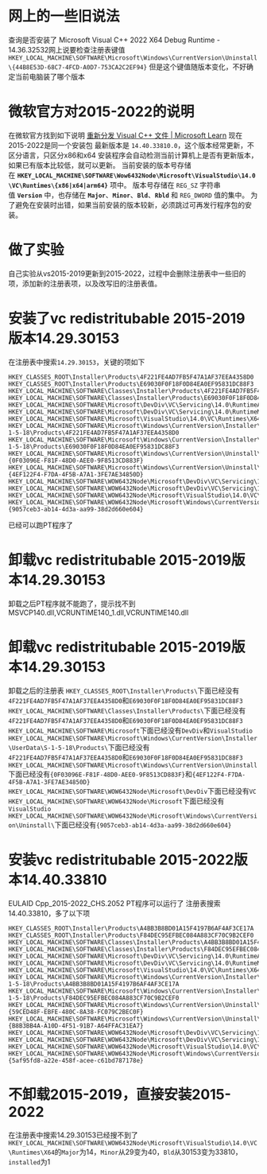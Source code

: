 # 网上的一些旧说法
查询是否安装了
Microsoft Visual C++ 2022 X64 Debug Runtime - 14.36.32532网上说要检查注册表键值
`HKEY_LOCAL_MACHINE\SOFTWARE\Microsoft\Windows\CurrentVersion\Uninstall\{44B8E53D-68C7-4FCD-A0D7-753CA2C2EF94}`
但是这个键值随版本变化，不好确定当前电脑装了哪个版本

# 微软官方对2015-2022的说明
在微软官方找到如下说明
[重新分发 Visual C++ 文件 | Microsoft Learn](https://learn.microsoft.com/zh-cn/cpp/windows/redistributing-visual-cpp-files?view=msvc-170&source=recommendations)
现在2015-2022是同一个安装包
最新版本是 `14.40.33810.0`，这个版本经常更新，不区分语言，只区分x86和x64
安装程序会自动检测当前计算机上是否有更新版本，如果已有版本比较低，就可以更新。
当前安装的版本号存储在 **`HKEY_LOCAL_MACHINE\SOFTWARE\Wow6432Node\Microsoft\VisualStudio\14.0\VC\Runtimes\{x86|x64|arm64}`** 项中。
版本号存储在 `REG_SZ` 字符串值 **`Version`** 中，也存储在 **`Major`**、**`Minor`**、**`Bld`**、**`Rbld`** 和 `REG_DWORD` 值的集中。 为了避免在安装时出错，如果当前安装的版本较新，必须跳过可再发行程序包的安装。
# 做了实验
自己实验从vs2015-2019更新到2015-2022，过程中会删除注册表中一些旧的项，添加新的注册表项，以及改写旧的注册表值。
# 安装了vc redistritubable 2015-2019版本14.29.30153
在注册表中搜索`14.29.30153`，关键的项如下
```
HKEY_CLASSES_ROOT\Installer\Products\4F221FE4AD7FB5F47A1AF37EEA4358D0
HKEY_CLASSES_ROOT\Installer\Products\E69030F0F18F0D84EA0EF95831DC88F3
HKEY_LOCAL_MACHINE\SOFTWARE\Classes\Installer\Products\4F221FE4AD7FB5F47A1AF37EEA4358D0
HKEY_LOCAL_MACHINE\SOFTWARE\Classes\Installer\Products\E69030F0F18F0D84EA0EF95831DC88F3
HKEY_LOCAL_MACHINE\SOFTWARE\Microsoft\DevDiv\VC\Servicing\14.0\RuntimeAdditional
HKEY_LOCAL_MACHINE\SOFTWARE\Microsoft\DevDiv\VC\Servicing\14.0\RuntimeMinimum
HKEY_LOCAL_MACHINE\SOFTWARE\Microsoft\VisualStudio\14.0\VC\Runtimes\X64
HKEY_LOCAL_MACHINE\SOFTWARE\Microsoft\Windows\CurrentVersion\Installer\UserData\S-1-5-18\Products\4F221FE4AD7FB5F47A1AF37EEA4358D0
HKEY_LOCAL_MACHINE\SOFTWARE\Microsoft\Windows\CurrentVersion\Installer\UserData\S-1-5-18\Products\E69030F0F18F0D84EA0EF95831DC88F3
HKEY_LOCAL_MACHINE\SOFTWARE\Microsoft\Windows\CurrentVersion\Uninstall\{0F03096E-F81F-48D0-AEE0-9F8513CD883F}
HKEY_LOCAL_MACHINE\SOFTWARE\Microsoft\Windows\CurrentVersion\Uninstall\{4EF122F4-F7DA-4F5B-A7A1-3FE7AE34850D}
HKEY_LOCAL_MACHINE\SOFTWARE\WOW6432Node\Microsoft\DevDiv\VC\Servicing\14.0\RuntimeAdditional
HKEY_LOCAL_MACHINE\SOFTWARE\WOW6432Node\Microsoft\DevDiv\VC\Servicing\14.0\RuntimeMinimum
HKEY_LOCAL_MACHINE\SOFTWARE\WOW6432Node\Microsoft\VisualStudio\14.0\VC\Runtimes\X64
HKEY_LOCAL_MACHINE\SOFTWARE\WOW6432Node\Microsoft\Windows\CurrentVersion\Uninstall\{9057ceb3-ab14-4d3a-aa99-38d2d660e604}
```

已经可以跑PT程序了

# 卸载vc redistritubable 2015-2019版本14.29.30153
卸载之后PT程序就不能跑了，提示找不到MSVCP140.dll,VCRUNTIME140_1.dll,VCRUNTIME140.dll
# 卸载vc redistritubable 2015-2019版本14.29.30153
卸载之后的注册表
`HKEY_CLASSES_ROOT\Installer\Products\`下面已经没有`4F221FE4AD7FB5F47A1AF37EEA4358D0`和`E69030F0F18F0D84EA0EF95831DC88F3`
`HKEY_LOCAL_MACHINE\SOFTWARE\Classes\Installer\Products\`下面已经没有`4F221FE4AD7FB5F47A1AF37EEA4358D0`和`E69030F0F18F0D84EA0EF95831DC88F3`
`HKEY_LOCAL_MACHINE\SOFTWARE\Microsoft`下面已经没有`DevDiv`和`VisualStudio`
`HKEY_LOCAL_MACHINE\SOFTWARE\Microsoft\Windows\CurrentVersion\Installer\UserData\S-1-5-18\Products\`下面已经没有`4F221FE4AD7FB5F47A1AF37EEA4358D0`和`E69030F0F18F0D84EA0EF95831DC88F3`
`HKEY_LOCAL_MACHINE\SOFTWARE\Microsoft\Windows\CurrentVersion\Uninstall`下面已经没有`{0F03096E-F81F-48D0-AEE0-9F8513CD883F}`和`{4EF122F4-F7DA-4F5B-A7A1-3FE7AE34850D}`
`HKEY_LOCAL_MACHINE\SOFTWARE\WOW6432Node\Microsoft\DevDiv`下面已经没有`VC`
`HKEY_LOCAL_MACHINE\SOFTWARE\WOW6432Node\Microsoft`下面已经没有`VisualStudio`
`HKEY_LOCAL_MACHINE\SOFTWARE\WOW6432Node\Microsoft\Windows\CurrentVersion\Uninstall\`下面已经没有`{9057ceb3-ab14-4d3a-aa99-38d2d660e604}`

# 安装vc redistritubable 2015-2022版本14.40.33810  
EULAID Cpp_2015-2022_CHS.2052
PT程序可以运行了
注册表搜索14.40.33810，多了以下项
```
HKEY_CLASSES_ROOT\Installer\Products\A4BB3B8BD01A15F4197B6AF4AF3CE17A
HKEY_CLASSES_ROOT\Installer\Products\F84DEC95EFBEC084A883CF70C9B2CEF0
HKEY_LOCAL_MACHINE\SOFTWARE\Classes\Installer\Products\A4BB3B8BD01A15F4197B6AF4AF3CE17A
HKEY_LOCAL_MACHINE\SOFTWARE\Classes\Installer\Products\F84DEC95EFBEC084A883CF70C9B2CEF0
HKEY_LOCAL_MACHINE\SOFTWARE\Microsoft\DevDiv\VC\Servicing\14.0\RuntimeAdditional
HKEY_LOCAL_MACHINE\SOFTWARE\Microsoft\DevDiv\VC\Servicing\14.0\RuntimeMinimum
HKEY_LOCAL_MACHINE\SOFTWARE\Microsoft\VisualStudio\14.0\VC\Runtimes\X64
HKEY_LOCAL_MACHINE\SOFTWARE\Microsoft\Windows\CurrentVersion\Installer\UserData\S-1-5-18\Products\A4BB3B8BD01A15F4197B6AF4AF3CE17A
HKEY_LOCAL_MACHINE\SOFTWARE\Microsoft\Windows\CurrentVersion\Installer\UserData\S-1-5-18\Products\F84DEC95EFBEC084A883CF70C9B2CEF0
HKEY_LOCAL_MACHINE\SOFTWARE\Microsoft\Windows\CurrentVersion\Uninstall\{59CED48F-EBFE-480C-8A38-FC079C2BEC0F}
HKEY_LOCAL_MACHINE\SOFTWARE\Microsoft\Windows\CurrentVersion\Uninstall\{B8B3BB4A-A10D-4F51-91B7-A64FFAC31EA7}
HKEY_LOCAL_MACHINE\SOFTWARE\WOW6432Node\Microsoft\DevDiv\VC\Servicing\14.0\RuntimeAdditional
HKEY_LOCAL_MACHINE\SOFTWARE\WOW6432Node\Microsoft\DevDiv\VC\Servicing\14.0\RuntimeMinimum
HKEY_LOCAL_MACHINE\SOFTWARE\WOW6432Node\Microsoft\VisualStudio\14.0\VC\Runtimes\X64
HKEY_LOCAL_MACHINE\SOFTWARE\WOW6432Node\Microsoft\Windows\CurrentVersion\Uninstall\{5af95fd8-a22e-458f-acee-c61bd787178e}
```

# 不卸载2015-2019，直接安装2015-2022
在注册表中搜索14.29.30153已经搜不到了
`HKEY_LOCAL_MACHINE\SOFTWARE\WOW6432Node\Microsoft\VisualStudio\14.0\VC\Runtimes\X64`的`Major`为14，`Minor`从29变为40，`Bld`从30153变为33810，`installed`为1

